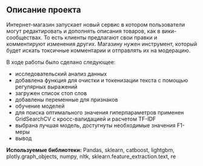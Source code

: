 ## Описание проекта
Интернет-магазин  запускает новый сервис в котором пользователи могут редактировать и дополнять описания товаров, как в вики-сообществах. 
То есть клиенты предлагают свои правки и комментируют изменения других. 
Магазину нужен инструмент, который будет искать токсичные комментарии и отправлять их на модерацию.

В ходе работы было сделано следующее:
- исследовательский анализ данных
- добавлена функция для очистки и токенизации текста с помощью регулярных выражений
- загружен список стоп слов
- добавлены переменные для признаков
- обучение моделей
- для поиска оптимального значения гиперпараметров применен GridSearchCV с кросс-валидацией и расчетом TF-IDF
- выбрана лучшая модель, достугнуты необходимые значения F1-меры
- вывод

**Используемые библиотеки:** Pandas, sklearn, catboost, lightgbm, plotly.graph_objects, numpy, nltk, sklearn.feature_extraction.text, re
